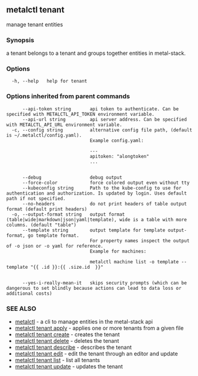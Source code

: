 ## metalctl tenant

manage tenant entities

### Synopsis

a tenant belongs to a tenant and groups together entities in metal-stack.

### Options

```
  -h, --help   help for tenant
```

### Options inherited from parent commands

```
      --api-token string       api token to authenticate. Can be specified with METALCTL_API_TOKEN environment variable.
      --api-url string         api server address. Can be specified with METALCTL_API_URL environment variable.
  -c, --config string          alternative config file path, (default is ~/.metalctl/config.yaml).
                               Example config.yaml:
                               
                               ---
                               apitoken: "alongtoken"
                               ...
                               
                               
      --debug                  debug output
      --force-color            force colored output even without tty
      --kubeconfig string      Path to the kube-config to use for authentication and authorization. Is updated by login. Uses default path if not specified.
      --no-headers             do not print headers of table output format (default print headers)
  -o, --output-format string   output format (table|wide|markdown|json|yaml|template), wide is a table with more columns. (default "table")
      --template string        output template for template output-format, go template format.
                               For property names inspect the output of -o json or -o yaml for reference.
                               Example for machines:
                               
                               metalctl machine list -o template --template "{{ .id }}:{{ .size.id  }}"
                               
                               
      --yes-i-really-mean-it   skips security prompts (which can be dangerous to set blindly because actions can lead to data loss or additional costs)
```

### SEE ALSO

* [metalctl](metalctl.md)	 - a cli to manage entities in the metal-stack api
* [metalctl tenant apply](metalctl_tenant_apply.md)	 - applies one or more tenants from a given file
* [metalctl tenant create](metalctl_tenant_create.md)	 - creates the tenant
* [metalctl tenant delete](metalctl_tenant_delete.md)	 - deletes the tenant
* [metalctl tenant describe](metalctl_tenant_describe.md)	 - describes the tenant
* [metalctl tenant edit](metalctl_tenant_edit.md)	 - edit the tenant through an editor and update
* [metalctl tenant list](metalctl_tenant_list.md)	 - list all tenants
* [metalctl tenant update](metalctl_tenant_update.md)	 - updates the tenant

